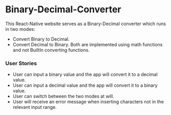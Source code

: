# Binary-Decimal-Converter
This React-Native website serves as a Binary-Decimal converter which runs in two modes: 
- Convert Binary to Decimal.
- Convert Decimal to Binary.
Both are implemented using math functions and not BuiltIn converting functions.
### User Stories
* User can input a binary value and the app will convert it to a decimal value.
* User can input a decimal value and the app will convert it to a binary value.
* User can switch between the two modes at will.
* User will receive an error message when inserting characters not in the relevant input range.
